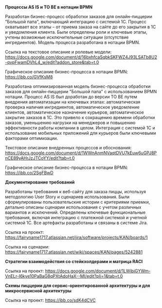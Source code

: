 **Процессы AS IS и TO BE в нотации BPMN**

Разработан бизнес-процесс обработки заказов для онлайн-пиццерии "Большой папа", включающий интеграцию с системой 1С. Процесс охватывает все этапы – от приема заказа на сайте до его закрытия в 1С и уведомления клиента. Были определены роли и ключевые этапы, учтены возможные исключительные ситуации (отсутствие ингредиентов). Модель процесса разработана в нотации BPMN.

Ссылка на текстовое описание и ролевые модели: 
https://docs.google.com/document/d/16bxhfcaSqbkSKFWZ4J93LSATb8U2-qvpFwamDVhL4_w/edit?addon_store&tab=t.0

Графическое описание бизнес-процесса в нотации BPMN: https://ibb.co/GVfKsM8

Разработана оптимизированная модель бизнес-процесса обработки заказов для онлайн-пиццерии "Большой папа" с использованием BPMN нотации. Процесс AS IS был доработан до версии TO BE путем внедрения автоматизации на ключевых этапах: автоматическая проверка наличия ингредиентов, автоматическое уведомление клиентов, автоматическое назначение курьеров, автоматическое закрытие заказов в 1С. Это привело к сокращению времени обработки заказов, уменьшению нагрузки на менеджеров и повышению эффективности работы компании в целом. Интеграция с системой 1С и использование мобильных приложений для курьеров были ключевыми факторами оптимизации.

Текстовое описание внедренных процессов и обоснования: https://docs.google.com/document/d/1WWnAnmNVaqtDVU7kEuw6uGPJ8PnCE89yAHrJzJTCoYY/edit?tab=t.0

Графическое описание бизнес-процесса в нотации BPMN: https://ibb.co/2SgFBwD



**Документирование требований**

Разработаны требования к веб-сайту для заказа пиццы, используя методологию User Story и сценариев использования. Были сформулированы пользовательские истории с критериями приемки, детально описаны сценарии использования с учетом различных вариантов и исключений. Определены ключевые функциональные требования, включая интеграцию с платежной системой и учетной системой 1С. Все артефакты разработаны и связаны в системе Jira.

Ссылка на проект: https://fairyname1717.atlassian.net/jira/software/projects/KAN/boards/1

Ссылка на сценарии: https://fairyname1717.atlassian.net/wiki/spaces/KAN/pages/5242881


**Стратегии взаимодействия со стейкхолдерами и матрица RACI**

Ссылка на проект: https://docs.google.com/document/d/1LWibjGYWm-VnELr-I6kye10PaBaG8qPXtAdoHaX--MI/edit?pli=1&tab=t.0
 
**Схемы пиццерии для сервис-ориентированной архитектуры и для микросервисной архитектуры**

Ссылка на проект: https://ibb.co/sdK4dCVC
